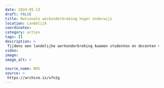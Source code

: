 ```yaml
---
date: 2024-05-13
draft: FALSE
title: Nationale werkonderbreking hoger onderwijs
location: Landelijk
coordinates: 
category: acties
tags: []
description: > 
 Tijdens een landelijke werkonderbreking kwamen studenten en docenten van verschillende onderwijsintellingen in actie.
video: 
image: 
image_alt: > 
 
source_name: NOS
source: > 
 https://archive.is/xfn2g
---
```

